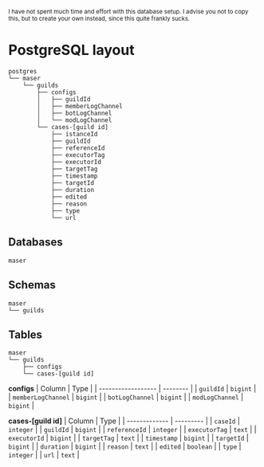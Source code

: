 <sub>
I have not spent much time and effort with this database setup.
I advise you not to copy this, but to create your own instead, since this quite frankly sucks.
</sub>

<br />

# PostgreSQL layout

```
postgres
└── maser
	└── guilds
		├── configs
		│   ├── guildId
		│   ├── memberLogChannel
		│   ├── botLogChannel
		│   └── modLogChannel
		└── cases-[guild id]
			├── istanceId
			├── guildId
			├── referenceId
			├── executorTag
			├── executorId
			├── targetTag
			├── timestamp
			├── targetId
			├── duration
			├── edited
			├── reason
			├── type
			└── url
```

## Databases
```
maser
```

## Schemas
```
maser
└── guilds
```

## Tables
```
maser
└── guilds
	├── configs
	└── cases-[guild id]
```

**configs**
| Column             | Type     |
| ------------------ | -------- |
| `guildId`          | `bigint` |
| `memberLogChannel` | `bigint` |
| `botLogChannel`    | `bigint` |
| `modLogChannel`    | `bigint` |

**cases-[guild id]**
| Column        | Type      |
| ------------- | --------- |
| `caseId`  | `integer` |
| `guildId`     | `bigint`  |
| `referenceId` | `integer` |
| `executorTag` | `text`    |
| `executorId`  | `bigint`  |
| `targetTag`   | `text`    |
| `timestamp`   | `bigint`  |
| `targetId`    | `bigint`  |
| `duration`    | `bigint`  |
| `reason`      | `text`    |
| `edited`      | `boolean` |
| `type`        | `integer` |
| `url`         | `text`    |
